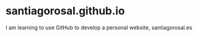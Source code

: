 # santiagorosal.github.io

I am learning to use GitHub to develop a personal website, santiagorosal.es
